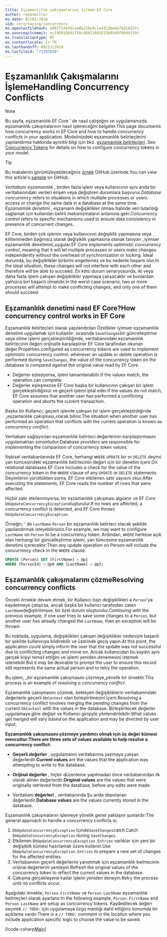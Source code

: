 ```yaml
---
title: Eşzamanlılık çakışmalarını işleme-EF Core
author: rowanmiller
ms.date: 03/03/2018
uid: core/saving/concurrency
ms.openlocfilehash: 4d6ff24e58caa0b228e9c1e4313beda78d1025fc
ms.sourcegitcommit: ec196918691f50cd0b21693515b0549f06d9f39c
ms.translationtype: MT
ms.contentlocale: tr-TR
ms.lasthandoff: 09/23/2019
ms.locfileid: "71197836"
---
```

# <a name="handling-concurrency-conflicts"></a><span data-ttu-id="145e0-102">Eşzamanlılık Çakışmalarını İşleme</span><span class="sxs-lookup"><span data-stu-id="145e0-102">Handling Concurrency Conflicts</span></span>

> [!NOTE]
> <span data-ttu-id="145e0-103">Bu sayfa, eşzamanlılık EF Core ' de nasıl çalıştığını ve uygulamanızda eşzamanlılık çakışmalarının nasıl işleneceğini belgeler.</span><span class="sxs-lookup"><span data-stu-id="145e0-103">This page documents how concurrency works in EF Core and how to handle concurrency conflicts in your application.</span></span> <span data-ttu-id="145e0-104">Modelinizdeki eşzamanlılık belirteçlerini yapılandırma hakkında ayrıntılı bilgi için bkz. [eşzamanlılık belirteçleri](xref:core/modeling/concurrency) .</span><span class="sxs-lookup"><span data-stu-id="145e0-104">See [Concurrency Tokens](xref:core/modeling/concurrency) for details on how to configure concurrency tokens in your model.</span></span>

> [!TIP]
> <span data-ttu-id="145e0-105">Bu makalenin görüntüleyebileceğiniz [örnek](https://github.com/aspnet/EntityFramework.Docs/tree/master/samples/core/Saving/Concurrency/) GitHub üzerinde.</span><span class="sxs-lookup"><span data-stu-id="145e0-105">You can view this article's [sample](https://github.com/aspnet/EntityFramework.Docs/tree/master/samples/core/Saving/Concurrency/) on GitHub.</span></span>

<span data-ttu-id="145e0-106">_Veritabanı eşzamanlılık_ , birden fazla işlem veya kullanıcının aynı anda bir veritabanındaki verileri erişen veya değiştiren durumlara başvurur.</span><span class="sxs-lookup"><span data-stu-id="145e0-106">_Database concurrency_ refers to situations in which multiple processes or users access or change the same data in a database at the same time.</span></span> <span data-ttu-id="145e0-107">_Eşzamanlılık denetimi_ , eşzamanlı değişiklikler olması halinde veri tutarlılığı sağlamak için kullanılan belirli mekanizmaların anlamına gelir.</span><span class="sxs-lookup"><span data-stu-id="145e0-107">_Concurrency control_ refers to specific mechanisms used to ensure data consistency in presence of concurrent changes.</span></span>

<span data-ttu-id="145e0-108">EF Core, birden çok işlemin veya kullanıcının değişiklik yapmasına veya kilitlenmeden bağımsız olarak değişiklik yapmasına olanak tanıyan _iyimser eşzamanlılık denetimini_uygular.</span><span class="sxs-lookup"><span data-stu-id="145e0-108">EF Core implements _optimistic concurrency control_, meaning that it will let multiple processes or users make changes independently without the overhead of synchronization or locking.</span></span> <span data-ttu-id="145e0-109">İdeal durumda, bu değişiklikler birbirini engellemez ve bu nedenle başarılı olur.</span><span class="sxs-lookup"><span data-stu-id="145e0-109">In the ideal situation, these changes will not interfere with each other and therefore will be able to succeed.</span></span> <span data-ttu-id="145e0-110">En kötü durum senaryosunda, iki veya daha fazla işlem çakışan değişiklikler yapmaya çalışacaktır ve bunlardan yalnızca biri başarılı olmalıdır.</span><span class="sxs-lookup"><span data-stu-id="145e0-110">In the worst case scenario, two or more processes will attempt to make conflicting changes, and only one of them should succeed.</span></span>

## <a name="how-concurrency-control-works-in-ef-core"></a><span data-ttu-id="145e0-111">Eşzamanlılık denetimi nasıl EF Core?</span><span class="sxs-lookup"><span data-stu-id="145e0-111">How concurrency control works in EF Core</span></span>

<span data-ttu-id="145e0-112">Eşzamanlılık belirteçleri olarak yapılandırılan Özellikler iyimser eşzamanlılık denetimi uygulamak için kullanılır: sırasında `SaveChanges`bir güncelleştirme veya silme işlemi gerçekleştirildiğinde, veritabanındaki eşzamanlılık belirtecinin değeri orijinalle karşılaştırılır EF Core tarafından okunan değer.</span><span class="sxs-lookup"><span data-stu-id="145e0-112">Properties configured as concurrency tokens are used to implement optimistic concurrency control: whenever an update or delete operation is performed during `SaveChanges`, the value of the concurrency token on the database is compared against the original value read by EF Core.</span></span>

- <span data-ttu-id="145e0-113">Değerler eşleşiyorsa, işlem tamamlanabilir.</span><span class="sxs-lookup"><span data-stu-id="145e0-113">If the values match, the operation can complete.</span></span>
- <span data-ttu-id="145e0-114">Değerler eşleşmezse EF Core başka bir kullanıcının çakışan bir işlem gerçekleştirdiğinizi ve geçerli işlemi iptal eder.</span><span class="sxs-lookup"><span data-stu-id="145e0-114">If the values do not match, EF Core assumes that another user has performed a conflicting operation and aborts the current transaction.</span></span>

<span data-ttu-id="145e0-115">Başka bir Kullanıcı, geçerli işlemle çakışan bir işlem gerçekleştirdiğinde _eşzamanlılık çakışması_olarak bilinir.</span><span class="sxs-lookup"><span data-stu-id="145e0-115">The situation when another user has performed an operation that conflicts with the current operation is known as _concurrency conflict_.</span></span>

<span data-ttu-id="145e0-116">Veritabanı sağlayıcıları eşzamanlılık belirteci değerlerinin karşılaştırmasını uygulamaktan sorumludur.</span><span class="sxs-lookup"><span data-stu-id="145e0-116">Database providers are responsible for implementing the comparison of concurrency token values.</span></span>

<span data-ttu-id="145e0-117">İlişkisel veritabanlarında EF Core, herhangi `WHERE` `UPDATE` bir or `DELETE` deyimi yan tümcesindeki eşzamanlılık belirtecinin değeri için bir denetim içerir.</span><span class="sxs-lookup"><span data-stu-id="145e0-117">On relational databases EF Core includes a check for the value of the concurrency token in the `WHERE` clause of any `UPDATE` or `DELETE` statements.</span></span> <span data-ttu-id="145e0-118">Deyimlerini yürüttükten sonra, EF Core etkilenen satır sayısını okur.</span><span class="sxs-lookup"><span data-stu-id="145e0-118">After executing the statements, EF Core reads the number of rows that were affected.</span></span>

<span data-ttu-id="145e0-119">Hiçbir satır etkilenmiyorsa, bir eşzamanlılık çakışması algılanır ve EF Core `DbUpdateConcurrencyException`oluşturulur.</span><span class="sxs-lookup"><span data-stu-id="145e0-119">If no rows are affected, a concurrency conflict is detected, and EF Core throws `DbUpdateConcurrencyException`.</span></span>

<span data-ttu-id="145e0-120">Örneğin, ' de `LastName` `Person` bir eşzamanlılık belirteci olacak şekilde yapılandırmak isteyebilirsiniz.</span><span class="sxs-lookup"><span data-stu-id="145e0-120">For example, we may want to configure `LastName` on `Person` to be a concurrency token.</span></span> <span data-ttu-id="145e0-121">Ardından, `WHERE` herkese açık olan herhangi bir güncelleştirme işlemi, yan tümcesine eşzamanlılık denetimi içerecektir:</span><span class="sxs-lookup"><span data-stu-id="145e0-121">Then any update operation on Person will include the concurrency check in the `WHERE` clause:</span></span>

``` sql
UPDATE [Person] SET [FirstName] = @p1
WHERE [PersonId] = @p0 AND [LastName] = @p2;
```

## <a name="resolving-concurrency-conflicts"></a><span data-ttu-id="145e0-122">Eşzamanlılık çakışmalarını çözme</span><span class="sxs-lookup"><span data-stu-id="145e0-122">Resolving concurrency conflicts</span></span>

<span data-ttu-id="145e0-123">Önceki örnekle devam etmek, bir Kullanıcı bazı değişiklikleri a `Person`'ya kaydetmeye çalışırsa, ancak başka bir kullanıcı tarafından zaten `LastName`değiştirilmişse, bir özel durum oluşturulur.</span><span class="sxs-lookup"><span data-stu-id="145e0-123">Continuing with the previous example, if one user tries to save some changes to a `Person`, but another user has already changed the `LastName`, then an exception will be thrown.</span></span>

<span data-ttu-id="145e0-124">Bu noktada, uygulama, değişiklikleri çakışan değişiklikler nedeniyle başarılı bir şekilde kullanıcıya bildirebilir ve üzerinde geçiş yapın.</span><span class="sxs-lookup"><span data-stu-id="145e0-124">At this point, the application could simply inform the user that the update was not successful due to conflicting changes and move on.</span></span> <span data-ttu-id="145e0-125">Ancak kullanıcıdan bu kaydın aynı gerçek kişiyi temsil ettiğini ve işlemi yeniden denemesini istemek istenebilir.</span><span class="sxs-lookup"><span data-stu-id="145e0-125">But it may be desirable to prompt the user to ensure this record still represents the same actual person and to retry the operation.</span></span>

<span data-ttu-id="145e0-126">Bu işlem, _bir eşzamanlılık çakışmasını çözmeye_yönelik bir örnektir.</span><span class="sxs-lookup"><span data-stu-id="145e0-126">This process is an example of _resolving a concurrency conflict_.</span></span>

<span data-ttu-id="145e0-127">Eşzamanlılık çakışmasını çözmek, bekleyen değişikliklerin veritabanındaki değerlerle geçerli `DbContext` olan birleştirilmesini içerir.</span><span class="sxs-lookup"><span data-stu-id="145e0-127">Resolving a concurrency conflict involves merging the pending changes from the current `DbContext` with the values in the database.</span></span> <span data-ttu-id="145e0-128">Birleştirilecek değerler uygulamaya göre değişir ve Kullanıcı girişiyle yönlendirilebilir.</span><span class="sxs-lookup"><span data-stu-id="145e0-128">What values get merged will vary based on the application and may be directed by user input.</span></span>

<span data-ttu-id="145e0-129">**Eşzamanlılık çakışmasını çözmeye yardımcı olmak için üç değer kümesi mevcuttur:**</span><span class="sxs-lookup"><span data-stu-id="145e0-129">**There are three sets of values available to help resolve a concurrency conflict:**</span></span>

* <span data-ttu-id="145e0-130">**Geçerli değerler** , uygulamanın veritabanına yazmaya çalışan değerlerdir.</span><span class="sxs-lookup"><span data-stu-id="145e0-130">**Current values** are the values that the application was attempting to write to the database.</span></span>

* <span data-ttu-id="145e0-131">**Orijinal değerler** , hiçbir düzenleme yapılmadan önce veritabanından ilk olarak alınan değerlerdir.</span><span class="sxs-lookup"><span data-stu-id="145e0-131">**Original values** are the values that were originally retrieved from the database, before any edits were made.</span></span>

* <span data-ttu-id="145e0-132">Veritabanı **değerleri** , veritabanında Şu anda depolanan değerlerdir.</span><span class="sxs-lookup"><span data-stu-id="145e0-132">**Database values** are the values currently stored in the database.</span></span>

<span data-ttu-id="145e0-133">Eşzamanlılık çakışmalarını işlemeye yönelik genel yaklaşım şunlardır:</span><span class="sxs-lookup"><span data-stu-id="145e0-133">The general approach to handle a concurrency conflicts is:</span></span>

1. <span data-ttu-id="145e0-134">`DbUpdateConcurrencyException` İçinde`SaveChanges`catch.</span><span class="sxs-lookup"><span data-stu-id="145e0-134">Catch `DbUpdateConcurrencyException` during `SaveChanges`.</span></span>
2. <span data-ttu-id="145e0-135">Etkilenen `DbUpdateConcurrencyException.Entries` varlıklar için yeni bir değişiklik kümesi hazırlamak üzere kullanın.</span><span class="sxs-lookup"><span data-stu-id="145e0-135">Use `DbUpdateConcurrencyException.Entries` to prepare a new set of changes for the affected entities.</span></span>
3. <span data-ttu-id="145e0-136">Veritabanının geçerli değerlerini yansıtmak için eşzamanlılık belirtecinin orijinal değerlerini yenileyin.</span><span class="sxs-lookup"><span data-stu-id="145e0-136">Refresh the original values of the concurrency token to reflect the current values in the database.</span></span>
4. <span data-ttu-id="145e0-137">Çakışma gerçekleşene kadar işlemi yeniden deneyin.</span><span class="sxs-lookup"><span data-stu-id="145e0-137">Retry the process until no conflicts occur.</span></span>

<span data-ttu-id="145e0-138">Aşağıdaki örnekte, `Person.FirstName` ve `Person.LastName` eşzamanlılık belirteçleri olarak ayarlanır.</span><span class="sxs-lookup"><span data-stu-id="145e0-138">In the following example, `Person.FirstName` and `Person.LastName` are setup as concurrency tokens.</span></span> <span data-ttu-id="145e0-139">Kaydedilecek değeri seçmek `// TODO:` için uygulamaya özgü mantığı dahil ettiğiniz konumda bir açıklama vardır.</span><span class="sxs-lookup"><span data-stu-id="145e0-139">There is a `// TODO:` comment in the location where you include application specific logic to choose the value to be saved.</span></span>

[!code-csharp[Main](../../../samples/core/Saving/Concurrency/Sample.cs?name=ConcurrencyHandlingCode&highlight=34-35)]
